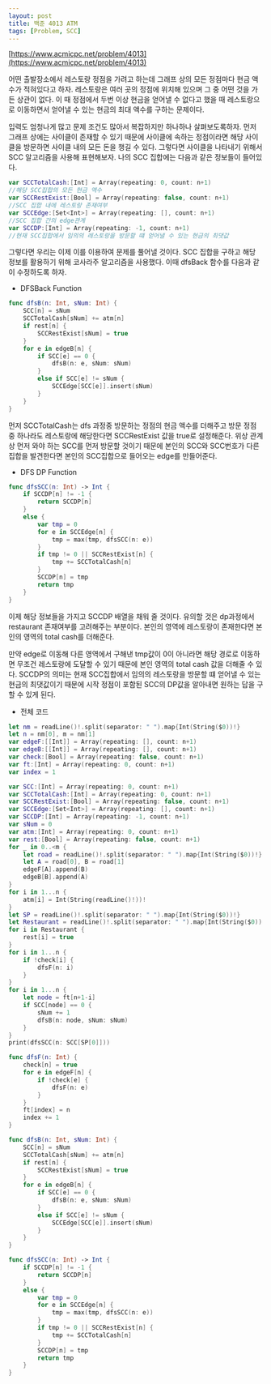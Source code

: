 ```yaml
---
layout: post
title: 백준 4013 ATM
tags: [Problem, SCC]
---
```


[https://www.acmicpc.net/problem/4013](https://www.acmicpc.net/problem/4013)

어떤 출발장소에서 레스토랑 정점을 가려고 하는데 그래프 상의 모든 정점마다 현금 액수가 적혀있다고 하자. 레스토랑은 여러 곳의 정점에 위치해 있으며 그 중 어떤 것을 가든 상관이 없다. 이 때 정점에서 두번 이상 현금을 얻어낼 수 없다고 했을 때 레스토랑으로 이동하면서 얻어낼 수 있는 현금의 최대 액수를 구하는 문제이다.  

입력도 엄청나게 많고 문제 조건도 많아서 복잡하지만 하나하나 살펴보도록하자. 먼저 그래프 상에는 사이클이 존재할 수 있기 때문에 사이클에 속하는 정점이라면 해당 사이클을 방문하면 사이클 내의 모든 돈을 챙길 수 있다. 그렇다면 사이클을 나타내기 위해서 SCC 알고리즘을 사용해 표현해보자. 나의 SCC 집합에는 다음과 같은 정보들이 들어있다.  

```swift
var SCCTotalCash:[Int] = Array(repeating: 0, count: n+1) 
//해당 SCC집합의 모든 현금 액수
var SCCRestExist:[Bool] = Array(repeating: false, count: n+1) 
//SCC 집합 내에 레스토랑 존재여부
var SCCEdge:[Set<Int>] = Array(repeating: [], count: n+1) 
//SCC 집합 간의 edge관계
var SCCDP:[Int] = Array(repeating: -1, count: n+1) 
//현재 SCC집합에서 임의의 레스토랑을 방문할 떄 얻어낼 수 있는 현금의 최댓값
```
그렇다면 우리는 이제 이를 이용하여 문제를 풀어낼 것이다. SCC 집합을 구하고 해당 정보를 활용하기 위해 코사라주 알고리즘을 사용했다. 이때 dfsBack 함수를 다음과 같이 수정하도록 하자.  
- DFSBack Function



```swift
func dfsB(n: Int, sNum: Int) {
    SCC[n] = sNum
    SCCTotalCash[sNum] += atm[n]
    if rest[n] {
        SCCRestExist[sNum] = true
    }
    for e in edgeB[n] {
        if SCC[e] == 0 {
            dfsB(n: e, sNum: sNum)
        }
        else if SCC[e] != sNum {
            SCCEdge[SCC[e]].insert(sNum)
        }
    }
}
```
먼저 SCCTotalCash는 dfs 과정중 방문하는 정점의 현금 액수를 더해주고 방문 정점 중 하나라도 레스토랑에 해당한다면 SCCRestExist 값을 true로 설정해준다. 위상 관계상 먼저 와야 하는 SCC를 먼저 방문할 것이기 때문에 본인의 SCC와 SCC번호가 다른 집합을 발견한다면 본인의 SCC집합으로 들어오는 edge를 만들어준다.  
- DFS DP Function



```swift
func dfsSCC(n: Int) -> Int {
    if SCCDP[n] != -1 {
        return SCCDP[n]
    }
    else {
        var tmp = 0
        for e in SCCEdge[n] {
            tmp = max(tmp, dfsSCC(n: e))
        }
        if tmp != 0 || SCCRestExist[n] {
            tmp += SCCTotalCash[n]
        }
        SCCDP[n] = tmp
        return tmp
    }
}
```
이제 해당 정보들을 가지고 SCCDP 배열을 채워 줄 것이다. 유의할 것은 dp과정에서 restaurant 존재여부를 고려해주는 부분이다. 본인의 영역에 레스토랑이 존재한다면 본인의 영역의 total cash를 더해준다.  

만약 edge로 이동해 다른 영역에서 구해낸 tmp값이 0이 아니라면 해당 경로로 이동하면 무조건 레스토랑에 도달할 수 있기 때문에 본인 영역의 total cash 값을 더해줄 수 있다. SCCDP의 의미는 현재 SCC집합에서 임의의 레스토랑을 방문할 떄 얻어낼 수 있는 현금의 최댓값이기 때문에 시작 정점이 포함된 SCC의 DP값을 알아내면 원하는 답을 구할 수 있게 된다.  

- 전체 코드



```swift
let nm = readLine()!.split(separator: " ").map{Int(String($0))!}
let n = nm[0], m = nm[1]
var edgeF:[[Int]] = Array(repeating: [], count: n+1)
var edgeB:[[Int]] = Array(repeating: [], count: n+1)
var check:[Bool] = Array(repeating: false, count: n+1)
var ft:[Int] = Array(repeating: 0, count: n+1)
var index = 1

var SCC:[Int] = Array(repeating: 0, count: n+1)
var SCCTotalCash:[Int] = Array(repeating: 0, count: n+1)
var SCCRestExist:[Bool] = Array(repeating: false, count: n+1)
var SCCEdge:[Set<Int>] = Array(repeating: [], count: n+1)
var SCCDP:[Int] = Array(repeating: -1, count: n+1)
var sNum = 0
var atm:[Int] = Array(repeating: 0, count: n+1)
var rest:[Bool] = Array(repeating: false, count: n+1)
for _ in 0..<m {
    let road = readLine()!.split(separator: " ").map{Int(String($0))!}
    let A = road[0], B = road[1]
    edgeF[A].append(B)
    edgeB[B].append(A)
}
for i in 1...n {
    atm[i] = Int(String(readLine()!))!
}
let SP = readLine()!.split(separator: " ").map{Int(String($0))!}
let Restaurant = readLine()!.split(separator: " ").map{Int(String($0))!}
for i in Restaurant {
    rest[i] = true
}
for i in 1...n {
    if !check[i] {
        dfsF(n: i)
    }
}
for i in 1...n {
    let node = ft[n+1-i]
    if SCC[node] == 0 {
        sNum += 1
        dfsB(n: node, sNum: sNum)
    }
}
print(dfsSCC(n: SCC[SP[0]]))

func dfsF(n: Int) {
    check[n] = true
    for e in edgeF[n] {
        if !check[e] {
            dfsF(n: e)
        }
    }
    ft[index] = n
    index += 1
}

func dfsB(n: Int, sNum: Int) {
    SCC[n] = sNum
    SCCTotalCash[sNum] += atm[n]
    if rest[n] {
        SCCRestExist[sNum] = true
    }
    for e in edgeB[n] {
        if SCC[e] == 0 {
            dfsB(n: e, sNum: sNum)
        }
        else if SCC[e] != sNum {
            SCCEdge[SCC[e]].insert(sNum)
        }
    }
}

func dfsSCC(n: Int) -> Int {
    if SCCDP[n] != -1 {
        return SCCDP[n]
    }
    else {
        var tmp = 0
        for e in SCCEdge[n] {
            tmp = max(tmp, dfsSCC(n: e))
        }
        if tmp != 0 || SCCRestExist[n] {
            tmp += SCCTotalCash[n]
        }
        SCCDP[n] = tmp
        return tmp
    }
}
```

